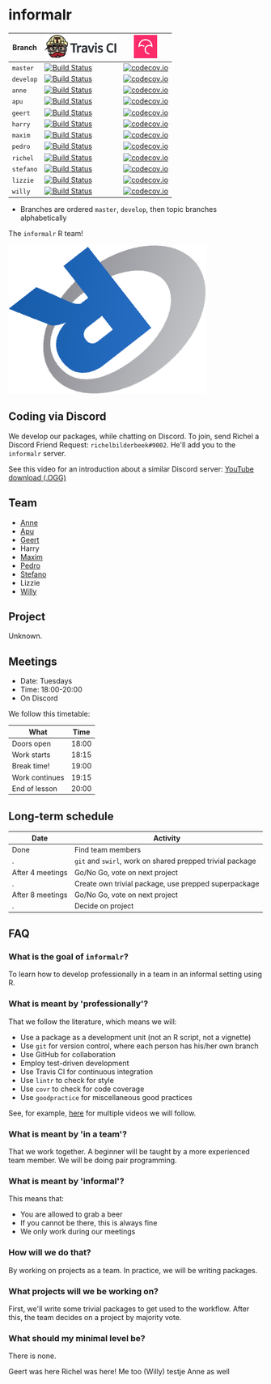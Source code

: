 # informalr

Branch   |[![Travis CI logo](man/figures/TravisCI.png)](https://travis-ci.org)                                                      |[![Codecov logo](man/figures/Codecov.png)](https://www.codecov.io)
---------|--------------------------------------------------------------------------------------------------------------------------|-------------------------------------------------------------------------------------------------------------------------------------------------------
`master` |[![Build Status](https://travis-ci.org/informalr/informalr.svg?branch=master)](https://travis-ci.org/informalr/informalr) |[![codecov.io](https://codecov.io/github/informalr/informalr/coverage.svg?branch=master)](https://codecov.io/github/informalr/informalr/branch/master)
`develop`|[![Build Status](https://travis-ci.org/informalr/informalr.svg?branch=develop)](https://travis-ci.org/informalr/informalr)|[![codecov.io](https://codecov.io/github/informalr/informalr/coverage.svg?branch=develop)](https://codecov.io/github/informalr/informalr/branch/develop)
`anne`   |[![Build Status](https://travis-ci.org/informalr/informalr.svg?branch=anne)](https://travis-ci.org/informalr/informalr)   |[![codecov.io](https://codecov.io/github/informalr/informalr/coverage.svg?branch=anne)](https://codecov.io/github/informalr/informalr/branch/anne)
`apu`    |[![Build Status](https://travis-ci.org/informalr/informalr.svg?branch=apu)](https://travis-ci.org/informalr/informalr)    |[![codecov.io](https://codecov.io/github/informalr/informalr/coverage.svg?branch=apu)](https://codecov.io/github/informalr/informalr/branch/apu)
`geert`  |[![Build Status](https://travis-ci.org/informalr/informalr.svg?branch=geert)](https://travis-ci.org/informalr/informalr)  |[![codecov.io](https://codecov.io/github/informalr/informalr/coverage.svg?branch=geert)](https://codecov.io/github/informalr/informalr/branch/geert)
`harry`  |[![Build Status](https://travis-ci.org/informalr/informalr.svg?branch=harry)](https://travis-ci.org/informalr/informalr)  |[![codecov.io](https://codecov.io/github/informalr/informalr/coverage.svg?branch=harry)](https://codecov.io/github/informalr/informalr/branch/harry)
`maxim`  |[![Build Status](https://travis-ci.org/informalr/informalr.svg?branch=maxim)](https://travis-ci.org/informalr/informalr)  |[![codecov.io](https://codecov.io/github/informalr/informalr/coverage.svg?branch=maxim)](https://codecov.io/github/informalr/informalr/branch/maxim)
`pedro`  |[![Build Status](https://travis-ci.org/informalr/informalr.svg?branch=pedro)](https://travis-ci.org/informalr/informalr)  |[![codecov.io](https://codecov.io/github/informalr/informalr/coverage.svg?branch=pedro)](https://codecov.io/github/informalr/informalr/branch/pedro)
`richel` |[![Build Status](https://travis-ci.org/informalr/informalr.svg?branch=richel)](https://travis-ci.org/informalr/informalr) |[![codecov.io](https://codecov.io/github/informalr/informalr/coverage.svg?branch=richel)](https://codecov.io/github/informalr/informalr/branch/richel)
`stefano`|[![Build Status](https://travis-ci.org/informalr/informalr.svg?branch=stefano)](https://travis-ci.org/informalr/informalr)|[![codecov.io](https://codecov.io/github/informalr/informalr/coverage.svg?branch=stefano)](https://codecov.io/github/informalr/informalr/branch/stefano)
`lizzie` |[![Build Status](https://travis-ci.org/informalr/informalr.svg?branch=lizzie)](https://travis-ci.org/informalr/informalr) |[![codecov.io](https://codecov.io/github/informalr/informalr/coverage.svg?branch=lizzie)](https://codecov.io/github/informalr/informalr/branch/lizzie)
`willy`  |[![Build Status](https://travis-ci.org/informalr/informalr.svg?branch=willy)](https://travis-ci.org/informalr/informalr)  |[![codecov.io](https://codecov.io/github/informalr/informalr/coverage.svg?branch=willy)](https://codecov.io/github/informalr/informalr/branch/willy)

 * Branches are ordered `master`, `develop`, then topic branches alphabetically

The `informalr` R team!

![informalr logo](pics/informalr_logo.png)

## Coding via Discord

We develop our packages, while chatting on Discord.
To join, send Richel a Discord Friend Request: `richelbilderbeek#9002`.
He'll add you to the `informalr` server.

See this video for an introduction about a similar Discord server: [YouTube](https://youtu.be/zyn5VyNjz5I) [download (.OGG)](http://richelbilderbeek.nl/dutch_by_kids_students.ogv)

## Team

 * [Anne](https://github.com/fastnotfurious) 
 * [Apu](https://github.com/AparajithaRamesh)
 * [Geert](https://github.com/bogeert) 
 * Harry
 * [Maxim](https://github.com/MaximBaranov87)
 * [Pedro](https://github.com/Neves-P)
 * [Stefano](https://github.com/swom)
 * Lizzie
 * [Willy](https://github.com/FrieseWoudloper) 

## Project

Unknown.

## Meetings

 * Date: Tuesdays 
 * Time: 18:00-20:00
 * On Discord

We follow this timetable:

What             | Time
-----------------|------
Doors open       |18:00
Work starts      |18:15
Break time!      |19:00
Work continues   |19:15
End of lesson    |20:00

## Long-term schedule

Date            |Activity
----------------|--------------------------------------------------------------------------
Done            |Find team members
.               |`git` and `swirl`, work on shared prepped trivial package
After 4 meetings|Go/No Go, vote on next project
.               |Create own trivial package, use prepped superpackage
After 8 meetings|Go/No Go, vote on next project
.               |Decide on project

## FAQ

### What is the goal of `informalr`?

To learn how to develop professionally in a team in an informal setting using R.

### What is meant by 'professionally'?

That we follow the literature, which means we will:

 * Use a package as a development unit (not an R script, not a vignette)
 * Use `git` for version control, where each person has his/her own branch
 * Use GitHub for collaboration
 * Employ test-driven development
 * Use Travis CI for continuous integration
 * Use `lintr` to check for style
 * Use `covr` to check for code coverage
 * Use `goodpractice` for miscellaneous good practices

See, for example, [here](https://github.com/richelbilderbeek/PresentationsAboutR)
for multiple videos we will follow.

### What is meant by 'in a team'?

That we work together. 
A beginner will be taught by a more experienced team member.
We will be doing pair programming.

### What is meant by 'informal'?

This means that:

 * You are allowed to grab a beer
 * If you cannot be there, this is always fine 
 * We only work during our meetings

### How will we do that?

By working on projects as a team. In practice, we will be writing packages.

### What projects will we be working on?

First, we'll write some trivial packages to get used to the workflow.
After this, the team decides on a project by majority vote.

### What should my minimal level be?

There is none.

Geert was here
Richel was here!
Me too (Willy)
testje
Anne as well 

